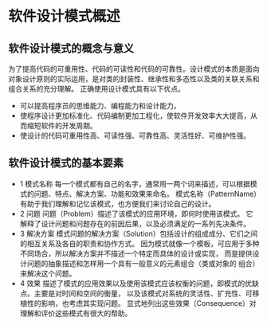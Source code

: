 # 软件设计模式概述

## 软件设计模式的概念与意义
为了提高代码的可重用性、代码的可读性和代码的可靠性。设计模式的本质是面向对象设计原则的实际运用，是对类的封装性、继承性和多态性以及类的关联关系和组合关系的充分理解。
正确使用设计模式具有以下优点。
* 可以提高程序员的思维能力、编程能力和设计能力。
* 使程序设计更加标准化、代码编制更加工程化，使软件开发效率大大提高，从而缩短软件的开发周期。
* 使设计的代码可重用性高、可读性强、可靠性高、灵活性好、可维护性强。

## 软件设计模式的基本要素
* 1 模式名称
每一个模式都有自己的名字，通常用一两个词来描述，可以根据模式的问题、特点、解决方案、功能和效果来命名。
模式名称（PatternName）有助于我们理解和记忆该模式，也方便我们来讨论自己的设计。
* 2 问题
问题（Problem）描述了该模式的应用环境，即何时使用该模式。
它解释了设计问题和问题存在的前因后果，以及必须满足的一系列先决条件。
* 3 解决方案
模式问题的解决方案（Solution）包括设计的组成成分、它们之间的相互关系及各自的职责和协作方式。
因为模式就像一个模板，可应用于多种不同场合，所以解决方案并不描述一个特定而具体的设计或实现，
而是提供设计问题的抽象描述和怎样用一个具有一般意义的元素组合（类或对象的 组合）来解决这个问题。
* 4 效果
描述了模式的应用效果以及使用该模式应该权衡的问题，即模式的优缺点。主要是对时间和空间的衡量，
以及该模式对系统的灵活性、扩充性、可移植性的影响，也考虑其实现问题。
显式地列出这些效果（Consequence）对理解和评价这些模式有很大的帮助。